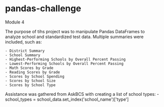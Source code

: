# pandas-challenge
Module 4

The purpose of tihs project was to manipulate Pandas DataFrames to analyze school and standardized test data. Multiple summaries were included, such as:

    - District Summary
    - School Summary
    - Highest-Performing Schools by Overall Percent Passing
    - Lowest-Performing Schools by Overall Percent Passing
    - Math Scores by Grade
    - Reading Scores by Grade
    - Scores by School Spending
    - Scores by School Size
    - Scores by School Type

Assistance was gathered from AskBCS with creating a list of school types:
    - school_types = school_data.set_index('school_name')['type']
